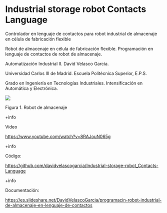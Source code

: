 # Industrial storage robot Contacts Language
Controlador en lenguaje de contactos para robot industrial de almacenaje en célula de fabricación flexible

Robot de almacenaje en célula de fabricación flexible.
Programación en lenguaje de contactos de robot de almacenaje.

Automatización Industrial II.
David Velasco García.

Universidad Carlos III  de Madrid.
Escuela Politécnica Superior, E.P.S.

Grado en Ingeniería en Tecnologías Industriales.
Intensificación en Automática y Electrónica.

![](https://lh5.googleusercontent.com/proxy/vGWvchnGezc2uO4n4UlR6K0oYKoXPTZ7U_efA-Lig6Q_vCwjo4VVCgZ-1zBv7O8lefaQvJ3CLwJpDihH)

Figura 1. Robot de almacenaje

+info

Video

https://www.youtube.com/watch?v=8RAJouN065g

+info

Código:

https://github.com/davidvelascogarcia/Industrial-storage-robot_Contacts-Language

+info

Documentación:

https://es.slideshare.net/DavidVelascoGarcia/programacin-robot-industrial-de-almacenaje-en-lenguaje-de-contactos
